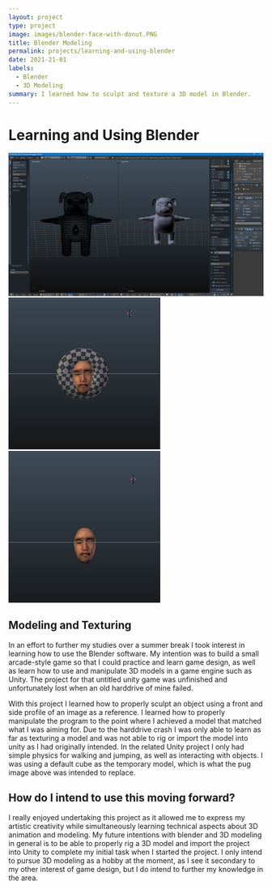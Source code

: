 ```yaml
---
layout: project
type: project
image: images/blender-face-with-donut.PNG
title: Blender Modeling
permalink: projects/learning-and-using-blender
date: 2021-21-01
labels:
  - Blender
  - 3D Modeling
summary: I learned how to sculpt and texture a 3D model in Blender.
---
```


# Learning and Using Blender

<div class="ui small rounded images">
  <img class="ui image" src="../images/blender-pug-model.png">
  <img class="ui image" src="../images/blender-face-with-donut.PNG">
  <img class="ui image" src="../images/blender-face-without-donut.PNG">
</div>

## Modeling and Texturing

In an effort to further my studies over a summer break I took interest in learning how to use the Blender software. My
intention was to build a small arcade-style game so that I could practice and learn game design, as well as learn how
to use and manipulate 3D models in a game engine such as Unity. The project for that untitled unity game  was unfinished
and unfortunately lost when an old harddrive of mine failed.

With this project I learned how to properly sculpt an object using a front and side profile of an image as a reference.
I learned how to properly manipulate the program to the point where I achieved a model that matched what I was aiming
for. Due to the harddrive crash I was only able to learn as far as texturing a model and was not able to
rig or import the model into unity as I had originally intended. In the related Unity project I only had simple physics
for walking and jumping, as well as interacting with objects. I was using a default cube as the temporary model, which is
what the pug image above was intended to replace.

## How do I intend to use this moving forward?
I really enjoyed undertaking this project as it allowed me to express my artistic creativity while simultaneously 
learning technical aspects about 3D animation and modeling. My future intentions with blender and 3D modeling in
general is to be able to properly rig a 3D model and import the project into Unity to complete my initial task when
I started the project. I only intend to pursue 3D modeling as a hobby at the moment, as I see it secondary to my other
interest of game design, but I do intend to further my knowledge in the area.
